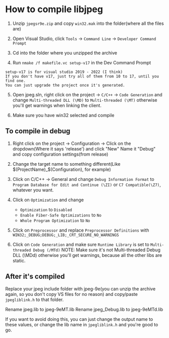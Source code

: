 # How to compile libjpeg

1. Unzip `jpegsr9e.zip` and copy `win32.mak` into the folder(where all the files are)

2. Open Visual Studio, click `Tools` -> `Command Line` -> `Developer Command Prompt`

3. Cd into the folder where you unzipped the archive

4. Run `nmake /f makefile.vc setup-v17` in the Dev Command Prompt

```
setup-v17 is for visual studio 2019 - 2022 (I think)
If you don't have v17, just try all of them from 10 to 17, until you find one.
You can just upgrade the project once it's generated.
```
5. Open jpeg.sln, right click on the project -> `C/C++` -> `Code Generation` and change `Multi-threaded DLL (\MD)` to `Multi-threaded (\MT)` otherwise you'll get warnings when linking the client.

5. Make sure you have win32 selected and compile

## To compile in debug

1. Right click on the project -> Configuration -> Click on the dropdown(Where it says 'release') and click "New"
Name it "Debug" and copy configuration settings(from release)

2. Change the target name to something different(Like $(ProjectName)_$(Configuration), for example)

3. Click on C/C++ -> General and change `Debug Information Format` to `Program Database for Edit and Continue (\ZI)` or `C7 Compatible(\Z7)`, whatever you want.

4. Click on `Optimization` and change 
	- `Optimization` to `Disabled`
	- `Enable Fiber-Safe Optimizations` to `No`
	- `Whole Program Optimization` to `No`

5. Click on `Preprocessor` and replace `Preprocessor Definitions` with `WIN32;_DEBUG;DEBUG;_LIB;_CRT_SECURE_NO_WARNINGS`

6. Click on `Code Generation` and make sure `Runtime Library` is set to `Multi-threaded Debug (/MTd)`
	NOTE: Make sure it's not Multi-threaded Debug DLL (\MDd) otherwise you'll get warnings, because all the other libs are static.


## After it's compiled

Replace your jpeg include folder with jpeg-9e(you can unzip the archive again, so you don't copy VS files for no reason) and copy/paste `jpegliblink.h` to that folder.  

Rename jpeg.lib to jpeg-9eMT.lib
Rename jpeg_Debug.lib to jpeg-9eMTd.lib

If you want to avoid doing this, you can just change the output name to these values, or change the lib name in `jpegliblink.h` and you're good to go.